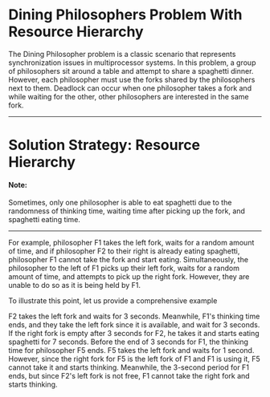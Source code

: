 # Dining Philosophers Problem With Resource Hierarchy

The Dining Philosopher problem is a classic scenario that represents synchronization issues in multiprocessor systems. In this problem, a group of 
philosophers sit around a table and attempt to share a spaghetti dinner. However, each philosopher must use the forks shared by the philosophers 
next to them. Deadlock can occur when one philosopher takes a fork and while waiting for the other, other philosophers are interested in the same 
fork.

<hr>

# Solution Strategy: Resource Hierarchy

#### Note:
Sometimes, only one philosopher is able to eat spaghetti due to the randomness of thinking time, waiting time after picking up the fork, and spaghetti 
eating time.

<hr>

For example, philosopher F1 takes the left fork, waits for a random amount of time, and if philosopher F2 to their right is already eating spaghetti, 
philosopher F1 cannot take the fork and start eating. Simultaneously, the philosopher to the left of F1 picks up their left fork, waits for a random 
amount of time, and attempts to pick up the right fork. However, they are unable to do so as it is being held by F1. 

To illustrate this point, let us provide a comprehensive example

F2 takes the left fork and waits for 3 seconds. Meanwhile, F1's thinking time ends, and they take the left fork since it is available, and wait for 3 seconds. 
If the right fork is empty after 3 seconds for F2, he takes it and starts eating spaghetti for 7 seconds. Before the end of 3 seconds for F1, the thinking time 
for philosopher F5 ends. F5 takes the left fork and waits for 1 second. However, since the right fork for F5 is the left fork of F1 and F1 is using it, F5 cannot 
take it and starts thinking. Meanwhile, the 3-second period for F1 ends, but since F2's left fork is not free, F1 cannot take the right fork and starts thinking.   